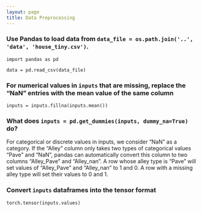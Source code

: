 ```yaml
---
layout: page
title: Data Preprocessing
---
```


### Use Pandas to load data from `data_file = os.path.join('..', 'data', 'house_tiny.csv')`.
```
import pandas as pd

data = pd.read_csv(data_file)
```

### For numerical values in `inputs` that are missing, replace the “NaN” entries with the mean value of the same column
`inputs = inputs.fillna(inputs.mean())`

### What does `inputs = pd.get_dummies(inputs, dummy_na=True)` do?
For categorical or discrete values in inputs, we consider “NaN” as a category. If the “Alley” column only takes two types of categorical values “Pave” and “NaN”, pandas can automatically convert this column to two columns “Alley_Pave” and “Alley_nan”. A row whose alley type is “Pave” will set values of “Alley_Pave” and “Alley_nan” to 1 and 0. A row with a missing alley type will set their values to 0 and 1.

### Convert `inputs` dataframes into the tensor format
`torch.tensor(inputs.values)`